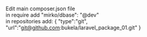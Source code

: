 Edit main composer.json file <br/>
in require add "mirko/dbase": "@dev" <br/>
in repositories add:
        {
        "type":"git",
        "url":"git@github.com:bukela/laravel_package_01.git"
        }
